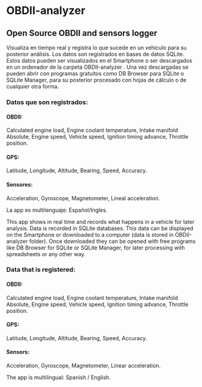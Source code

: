 # OBDII-analyzer
## Open Source OBDII and sensors logger

Visualiza en tiempo real y registra lo que sucede en un vehículo para su posterior análisis. 
Los datos son registrados en bases de datos SQLite. Estos datos pueden ser visualizados en el Smartphone o ser descargados en un ordenador de la carpeta OBDII-analyzer . Una vez descargadas se pueden abrir con programas gratuitos como DB Browser para SQLite o SQLite Manager, para su posterior procesado con hojas de cálculo o de cualquier otra forma.

### Datos que son registrados:

#### OBDII:
Calculated engine load, Engine coolant temperature, Intake manifold Absolute, Engine speed, Vehicle speed, Ignition timing advance, Throttle position.

#### GPS:
Latitude, Longitude, Altitude, Bearing, Speed, Accuracy.

#### Sensores:
Acceleration, Gyroscope, Magnetometer, Lineal acceleration.

La app es multilenguaje: Español/Ingles.

This app shows in real time and records what happens in a vehicle for later analysis.
Data is recorded in SQLite databases. This data can be displayed on the Smartphone or downloaded to a computer  (data is stored in OBDII-analyzer folder). Once downloaded they can be opened with free programs like DB Browser for SQLite or SQLite Manager, for later processing with spreadsheets or any other way.

### Data that is registered:

#### OBDII:
Calculated engine load, Engine coolant temperature, Intake manifold Absolute, Engine speed, Vehicle speed, Ignition timing advance, Throttle position.

#### GPS:
Latitude, Longitude, Altitude, Bearing, Speed, Accuracy.

#### Sensors:
Acceleration, Gyroscope, Magnetometer, Linear acceleration.

The app is multilingual: Spanish / English.

